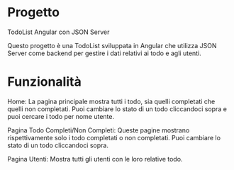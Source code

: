 # Progetto

TodoList Angular con JSON Server

Questo progetto è una TodoList sviluppata in Angular che utilizza JSON Server come backend per gestire i dati relativi ai todo e agli utenti.

# Funzionalità

 Home: La pagina principale mostra tutti i todo, sia quelli completati che quelli non completati. Puoi cambiare lo stato di un todo cliccandoci sopra e puoi cercare i todo per nome utente.

Pagina Todo Completi/Non Completi: Queste pagine mostrano rispettivamente solo i todo completati o non completati. Puoi cambiare lo stato di un todo cliccandoci sopra.

Pagina Utenti: Mostra tutti gli utenti con le loro relative todo.
